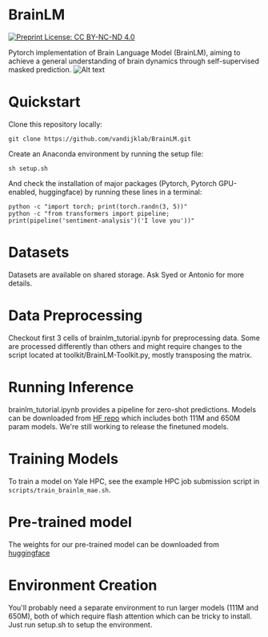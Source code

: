 # BrainLM

[![Preprint License: CC BY-NC-ND 4.0](https://img.shields.io/badge/License-CC_BY--NC--ND_4.0-lightgrey.svg)](https://creativecommons.org/licenses/by-nc-nd/4.0/)

Pytorch implementation of Brain Language Model (BrainLM), aiming to achieve a general understanding of brain dynamics through self-supervised masked prediction. 
![Alt text](/figures/brainlm_overview.png)

# Quickstart
Clone this repository locally:

```
git clone https://github.com/vandijklab/BrainLM.git
```


Create an Anaconda environment by running the setup file:

```
sh setup.sh
```

And check the installation of major packages (Pytorch, Pytorch GPU-enabled, huggingface) by running these lines in a terminal:
```
python -c "import torch; print(torch.randn(3, 5))"
python -c "from transformers import pipeline; print(pipeline('sentiment-analysis')('I love you'))"
```


# Datasets

Datasets are available on shared storage. Ask Syed or Antonio for more details.

# Data Preprocessing

Checkout first 3 cells of brainlm_tutorial.ipynb for preprocessing data. Some are processed differently than others and might require changes to the script located at toolkit/BrainLM-Toolkit.py, mostly transposing the matrix.

# Running Inference 

brainlm_tutorial.ipynb provides a pipeline for zero-shot predictions. Models can be downloaded from [HF repo](https://huggingface.co/vandijklab/brainlm/) which includes both 111M and 650M param models. We're still working to release the finetuned models.


# Training Models

To train a model on Yale HPC, see the example HPC job submission script in ```scripts/train_brainlm_mae.sh```.

# Pre-trained model

The weights for our pre-trained model can be downloaded from [huggingface](https://huggingface.co/vandijklab/brainlm/)

# Environment Creation

You'll probably need a separate environment to run larger models (111M and 650M), both of which require flash attention which can be tricky to install. Just run setup.sh to setup the environment.
